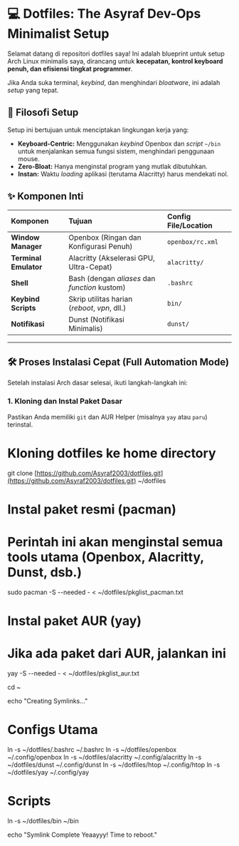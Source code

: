 # 💻 Dotfiles: The Asyraf Dev-Ops Minimalist Setup

Selamat datang di repositori dotfiles saya! Ini adalah blueprint untuk setup Arch Linux minimalis saya, dirancang untuk **kecepatan, kontrol keyboard penuh, dan efisiensi tingkat programmer**.

Jika Anda suka terminal, *keybind*, dan menghindari *bloatware*, ini adalah *setup* yang tepat.

## 🚀 Filosofi Setup

Setup ini bertujuan untuk menciptakan lingkungan kerja yang:

* **Keyboard-Centric:** Menggunakan *keybind* Openbox dan *script* `~/bin` untuk menjalankan semua fungsi sistem, menghindari penggunaan mouse.
* **Zero-Bloat:** Hanya menginstal program yang mutlak dibutuhkan.
* **Instan:** Waktu *loading* aplikasi (terutama Alacritty) harus mendekati nol.

## ✨ Komponen Inti

| Komponen | Tujuan | Config File/Location |
| :--- | :--- | :--- |
| **Window Manager** | Openbox (Ringan dan Konfigurasi Penuh) | `openbox/rc.xml` |
| **Terminal Emulator** | Alacritty (Akselerasi GPU, Ultra-Cepat) | `alacritty/` |
| **Shell** | Bash (dengan *aliases* dan *function* kustom) | `.bashrc` |
| **Keybind Scripts** | Skrip utilitas harian (*reboot*, *vpn*, dll.) | `bin/` |
| **Notifikasi** | Dunst (Notifikasi Minimalis) | `dunst/` |

---

## 🛠️ Proses Instalasi Cepat (Full Automation Mode)

Setelah instalasi Arch dasar selesai, ikuti langkah-langkah ini:

### 1. Kloning dan Instal Paket Dasar

Pastikan Anda memiliki `git` dan AUR Helper (misalnya `yay` atau `paru`) terinstal.

# Kloning dotfiles ke home directory
git clone [https://github.com/Asyraf2003/dotfiles.git](https://github.com/Asyraf2003/dotfiles.git) ~/dotfiles

# Instal paket resmi (pacman)
# Perintah ini akan menginstal semua tools utama (Openbox, Alacritty, Dunst, dsb.)
sudo pacman -S --needed - < ~/dotfiles/pkglist_pacman.txt

# Instal paket AUR (yay)
# Jika ada paket dari AUR, jalankan ini
yay -S --needed - < ~/dotfiles/pkglist_aur.txt

cd ~

echo "Creating Symlinks..."

# Configs Utama
ln -s ~/dotfiles/.bashrc ~/.bashrc
ln -s ~/dotfiles/openbox ~/.config/openbox
ln -s ~/dotfiles/alacritty ~/.config/alacritty
ln -s ~/dotfiles/dunst ~/.config/dunst
ln -s ~/dotfiles/htop ~/.config/htop
ln -s ~/dotfiles/yay ~/.config/yay

# Scripts
ln -s ~/dotfiles/bin ~/bin

echo "Symlink Complete Yeaayyy! Time to reboot."
